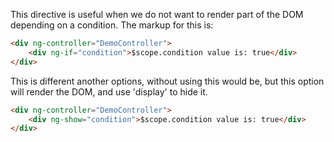 This directive is useful when we do not want to render part of the DOM depending on a condition. The markup for this is:

```html
<div ng-controller="DemoController">
    <div ng-if="condition">$scope.condition value is: true</div>
</div>
```

This is different another options, without using this would be, but this option will render the DOM, and use 'display' to hide it.

```html
<div ng-controller="DemoController">
    <div ng-show="condition">$scope.condition value is: true</div>
</div>
```
